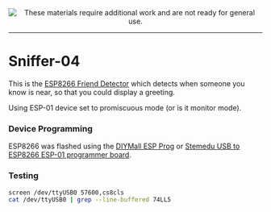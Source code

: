 
<!--
Maintainer:   jeffskinnerbox@yahoo.com / www.jeffskinnerbox.me
Version:      0.0.1
-->


<div align="center">
<img src="http://www.foxbyrd.com/wp-content/uploads/2018/02/file-4.jpg" title="These materials require additional work and are not ready for general use." align="center">
</div>


-----



# Sniffer-04
This is the [ESP8266 Friend Detector][01]
which detects when someone you know is near, so that you could display a greeting.

Using ESP-01 device set to promiscuous mode (or is it monitor mode).

### Device Programming
ESP8266 was flashed using the [DIYMall ESP Prog][04] or
[Stemedu USB to ESP8266 ESP-01 programmer board][05].

### Testing
```bash
screen /dev/ttyUSB0 57600,cs8cls
cat /dev/ttyUSB0 | grep --line-buffered 74LL5
```



[01]:https://www.hackster.io/ricardooliveira/esp8266-friend-detector-12542e
[02]:
[03]:
[04]:http://www.diymalls.com/USB-to-ESP8266-Wifi-Programmer-Adapter-CH340C
[05]:https://www.amazon.com/gp/product/B08QMMGZLB
